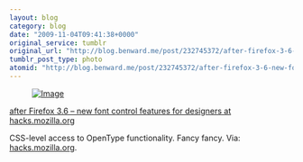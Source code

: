 ```yaml
---
layout: blog
category: blog
date: "2009-11-04T09:41:38+0000"
original_service: tumblr
original_url: "http://blog.benward.me/post/232745372/after-firefox-3-6-new-font-control-features-for"
tumblr_post_type: photo
atomid: "http://blog.benward.me/post/232745372/after-firefox-3-6-new-font-control-features-for"
---
```

<figure class="photo">
  <a href="http://hacks.mozilla.org/2009/10/font-control-for-designers/"><img src="http://benward.me/res/tumblr/media/232745372/0.png" alt="Image"></a>
</figure>

<a href="http://hacks.mozilla.org/2009/10/font-control-for-designers/">after Firefox 3.6 – new font control features for designers at hacks.mozilla.org</a>

CSS-level access to OpenType functionality. Fancy fancy.
Via: [hacks.mozilla.org](http://hacks.mozilla.org/2009/10/font-control-for-designers/).
